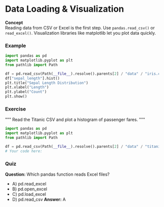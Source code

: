# Data Loading & Visualization

**Concept**  
Reading data from CSV or Excel is the first step. Use `pandas.read_csv()` or `read_excel()`. Visualization libraries like matplotlib let you plot data quickly.

### Example
```python
import pandas as pd
import matplotlib.pyplot as plt
from pathlib import Path

df = pd.read_csv(Path(__file__).resolve().parents[2] / "data" / "iris.csv")
df["sepal_length"].hist()
plt.title("Sepal Length Distribution")
plt.xlabel("Length")
plt.ylabel("Count")
plt.show()
```

### Exercise
"""
Read the Titanic CSV and plot a histogram of passenger fares.
"""
```python
import pandas as pd
import matplotlib.pyplot as plt
from pathlib import Path

df = pd.read_csv(Path(__file__).resolve().parents[2] / "data" / "titanic.csv")
# Your code here:
```

### Quiz
**Question:** Which pandas function reads Excel files?
- A) pd.read_excel
- B) pd.open_excel
- C) pd.load_excel
- D) pd.read_csv
**Answer:** A